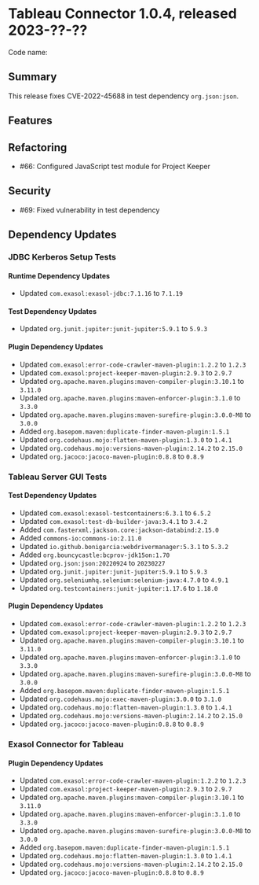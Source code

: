 # Tableau Connector 1.0.4, released 2023-??-??

Code name:

## Summary

This release fixes CVE-2022-45688 in test dependency `org.json:json`.

## Features

## Refactoring

* #66: Configured JavaScript test module for Project Keeper

## Security

* #69: Fixed vulnerability in test dependency

## Dependency Updates

### JDBC Kerberos Setup Tests

#### Runtime Dependency Updates

* Updated `com.exasol:exasol-jdbc:7.1.16` to `7.1.19`

#### Test Dependency Updates

* Updated `org.junit.jupiter:junit-jupiter:5.9.1` to `5.9.3`

#### Plugin Dependency Updates

* Updated `com.exasol:error-code-crawler-maven-plugin:1.2.2` to `1.2.3`
* Updated `com.exasol:project-keeper-maven-plugin:2.9.3` to `2.9.7`
* Updated `org.apache.maven.plugins:maven-compiler-plugin:3.10.1` to `3.11.0`
* Updated `org.apache.maven.plugins:maven-enforcer-plugin:3.1.0` to `3.3.0`
* Updated `org.apache.maven.plugins:maven-surefire-plugin:3.0.0-M8` to `3.0.0`
* Added `org.basepom.maven:duplicate-finder-maven-plugin:1.5.1`
* Updated `org.codehaus.mojo:flatten-maven-plugin:1.3.0` to `1.4.1`
* Updated `org.codehaus.mojo:versions-maven-plugin:2.14.2` to `2.15.0`
* Updated `org.jacoco:jacoco-maven-plugin:0.8.8` to `0.8.9`

### Tableau Server GUI Tests

#### Test Dependency Updates

* Updated `com.exasol:exasol-testcontainers:6.3.1` to `6.5.2`
* Updated `com.exasol:test-db-builder-java:3.4.1` to `3.4.2`
* Added `com.fasterxml.jackson.core:jackson-databind:2.15.0`
* Added `commons-io:commons-io:2.11.0`
* Updated `io.github.bonigarcia:webdrivermanager:5.3.1` to `5.3.2`
* Added `org.bouncycastle:bcprov-jdk15on:1.70`
* Updated `org.json:json:20220924` to `20230227`
* Updated `org.junit.jupiter:junit-jupiter:5.9.1` to `5.9.3`
* Updated `org.seleniumhq.selenium:selenium-java:4.7.0` to `4.9.1`
* Updated `org.testcontainers:junit-jupiter:1.17.6` to `1.18.0`

#### Plugin Dependency Updates

* Updated `com.exasol:error-code-crawler-maven-plugin:1.2.2` to `1.2.3`
* Updated `com.exasol:project-keeper-maven-plugin:2.9.3` to `2.9.7`
* Updated `org.apache.maven.plugins:maven-compiler-plugin:3.10.1` to `3.11.0`
* Updated `org.apache.maven.plugins:maven-enforcer-plugin:3.1.0` to `3.3.0`
* Updated `org.apache.maven.plugins:maven-surefire-plugin:3.0.0-M8` to `3.0.0`
* Added `org.basepom.maven:duplicate-finder-maven-plugin:1.5.1`
* Updated `org.codehaus.mojo:exec-maven-plugin:3.0.0` to `3.1.0`
* Updated `org.codehaus.mojo:flatten-maven-plugin:1.3.0` to `1.4.1`
* Updated `org.codehaus.mojo:versions-maven-plugin:2.14.2` to `2.15.0`
* Updated `org.jacoco:jacoco-maven-plugin:0.8.8` to `0.8.9`

### Exasol Connector for Tableau

#### Plugin Dependency Updates

* Updated `com.exasol:error-code-crawler-maven-plugin:1.2.2` to `1.2.3`
* Updated `com.exasol:project-keeper-maven-plugin:2.9.3` to `2.9.7`
* Updated `org.apache.maven.plugins:maven-compiler-plugin:3.10.1` to `3.11.0`
* Updated `org.apache.maven.plugins:maven-enforcer-plugin:3.1.0` to `3.3.0`
* Updated `org.apache.maven.plugins:maven-surefire-plugin:3.0.0-M8` to `3.0.0`
* Added `org.basepom.maven:duplicate-finder-maven-plugin:1.5.1`
* Updated `org.codehaus.mojo:flatten-maven-plugin:1.3.0` to `1.4.1`
* Updated `org.codehaus.mojo:versions-maven-plugin:2.14.2` to `2.15.0`
* Updated `org.jacoco:jacoco-maven-plugin:0.8.8` to `0.8.9`
